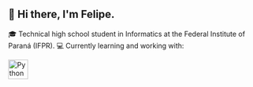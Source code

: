 ## 👋 Hi there, I'm Felipe.

🎓 Technical high school student in Informatics at the Federal Institute of Paraná (IFPR).
💻 Currently learning and working with:

<p align="left">
  <img src="https://cdn.jsdelivr.net/gh/devicons/devicon/icons/python/python-original.svg" alt="Python" width="40" height="40"/>
</p>
